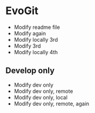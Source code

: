 # EvoGit

- Modify readme file
- Modify again
- Modify locally 3rd
- Modify 3rd
- Modify locally 4th

## Develop only
- Modify dev only
- Modify dev only, remote
- Modify dev only, local
- Modify dev only, remote, again

